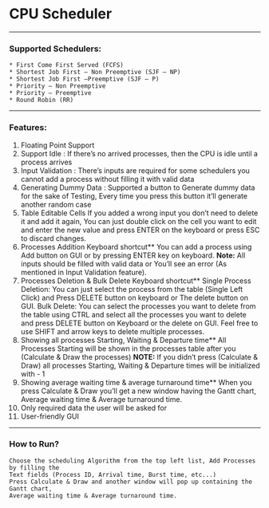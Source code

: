 # **CPU Scheduler**
---
### Supported Schedulers:

```
* First Come First Served (FCFS)
* Shortest Job First – Non Preemptive (SJF – NP)
* Shortest Job First –Preemptive (SJF – P)
* Priority – Non Preemptive
* Priority – Preemptive
* Round Robin (RR)
```
---
### Features:

1. Floating Point Support
2. Support Idle :
    If there’s no arrived processes, then the CPU is idle until a process arrives
3. Input Validation :
    There’s inputs are required for some schedulers you cannot add a process without filling it with valid data
4. Generating Dummy Data : 
    Supported a button to Generate dummy data for the sake of Testing, Every time you press this button it’ll generate another random case
5. Table Editable Cells
    If you added a wrong input you don’t need to delete it and add it again, You can just
    double click on the cell you want to edit and enter the new value and press ENTER on
    the keyboard or press ESC to discard changes.
6. Processes Addition Keyboard shortcut**
    You can add a process using Add button on GUI or by pressing ENTER key on
    keyboard.
    **Note:** All inputs should be filled with valid data or You’ll see an error (As mentioned
    in Input Validation feature).
7. Processes Deletion & Bulk Delete Keyboard shortcut**
    Single Process Deletion: You can just select the process from the table (Single Left
    Click) and Press DELETE button on keyboard or The delete button on GUI.
    Bulk Delete: You can select the processes you want to delete from the table using
    CTRL and select all the processes you want to delete and press DELETE button on
    Keyboard or the delete on GUI.
    Feel free to use SHIFT and arrow keys to delete multiple processes.
8. Showing all processes Starting, Waiting & Departure time**
    All Processes Starting will be shown in the processes table after you (Calculate &
    Draw the processes)
**NOTE:** If you didn’t press (Calculate & Draw) all processes Starting, Waiting &
Departure times will be initialized with - 1
9. Showing average waiting time & average turnaround time**
    When you press Calculate & Draw you’ll get a new window having the Gantt chart,
    Average waiting time & Average turnaround time.
10. Only required data the user will be asked for
11. User-friendly GUI

---

### How to Run?

```
Choose the scheduling Algorithm from the top left list, Add Processes by filling the
Text fields (Process ID, Arrival time, Burst time, etc...)
Press Calculate & Draw and another window will pop up containing the Gantt chart,
Average waiting time & Average turnaround time.
```
